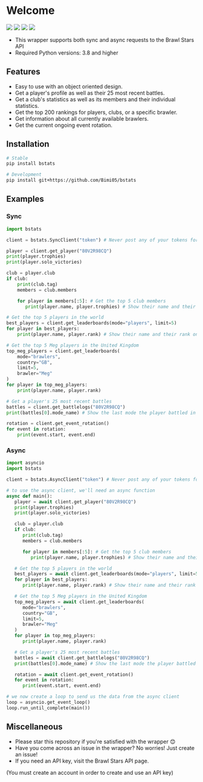 # Welcome
<a href="https://pypi.org/project/brawlstats/"><img src="https://img.shields.io/pypi/v/bstats"></a>
<a href="https://pypi.org/project/brawlstats/"><img src="https://img.shields.io/pypi/pyversions/bstats"></a>
<a href="https://github.com/Bimi05/bstats/blob/main/LICENSE"><img src="https://img.shields.io/pypi/l/bstats"></a>
<a href="https://pypi.org/project/brawlstats/"><img src="https://img.shields.io/pypi/dm/bstats"></a>

* This wrapper supports both sync and async requests to the Brawl Stars API
* Required Python versions: 3.8 and higher

## Features

* Easy to use with an object oriented design.
* Get a player's profile as well as their 25 most recent battles.
* Get a club's statistics as well as its members and their individual statistics.
* Get the top 200 rankings for players, clubs, or a specific brawler.
* Get information about all currently available brawlers.
* Get the current ongoing event rotation.

## Installation

```sh
# Stable
pip install bstats

# Development
pip install git+https://github.com/Bimi05/bstats
```

## Examples

### Sync

```Python
import bstats

client = bstats.SyncClient("token") # Never post any of your tokens for APIs on a public github!

player = client.get_player("80V2R98CQ")
print(player.trophies)
print(player.solo_victories)

club = player.club
if club:
    print(club.tag)
    members = club.members

    for player in members[:5]: # Get the top 5 club members
       print(player.name, player.trophies) # Show their name and their trophies

# Get the top 5 players in the world
best_players = client.get_leaderboards(mode="players", limit=5)
for player in best_players:
    print(player.name, player.rank) # Show their name and their rank on the leaderboard

# Get the top 5 Meg players in the United Kingdom
top_meg_players = client.get_leaderboards(
    mode="brawlers",
    country="GB",
    limit=5,
    brawler="Meg"
)
for player in top_meg_players:
    print(player.name, player.rank)

# Get a player's 25 most recent battles
battles = client.get_battlelogs("80V2R98CQ")
print(battles[0].mode_name) # Show the last mode the player battled in

rotation = client.get_event_rotation()
for event in rotation:
    print(event.start, event.end)
```

### Async

```Python
import asyncio
import bstats

client = bstats.AsyncClient("token") # Never post any of your tokens for APIs on a public github!

# to use the async client, we'll need an async function
async def main():
   player = await client.get_player("80V2R98CQ")
   print(player.trophies)
   print(player.solo_victories)

   club = player.club
   if club:
      print(club.tag)
      members = club.members

      for player in members[:5]: # Get the top 5 club members
         print(player.name, player.trophies) # Show their name and their trophies

   # Get the top 5 players in the world
   best_players = await client.get_leaderboards(mode="players", limit=5)
   for player in best_players:
      print(player.name, player.rank) # Show their name and their rank on the leaderboard

   # Get the top 5 Meg players in the United Kingdom
   top_meg_players = await client.get_leaderboards(
      mode="brawlers",
      country="GB",
      limit=5,
      brawler="Meg"
   )
   for player in top_meg_players:
      print(player.name, player.rank)

   # Get a player's 25 most recent battles
   battles = await client.get_battlelogs("80V2R98CQ")
   print(battles[0].mode_name) # Show the last mode the player battled in

   rotation = await client.get_event_rotation()
   for event in rotation:
      print(event.start, event.end)

# we now create a loop to send us the data from the async client
loop = asyncio.get_event_loop()
loop.run_until_complete(main())
```

## Miscellaneous

* Please star this repository if you're satisfied with the wrapper 😊
* Have you come across an issue in the wrapper? No worries! Just create an issue!
* If you need an API key, visit the Brawl Stars API page.

(You must create an account in order to create and use an API key)
